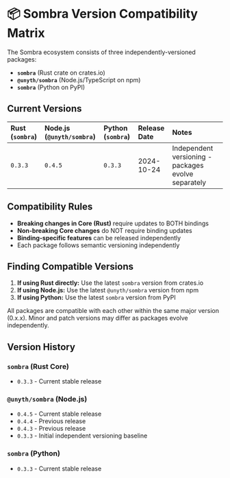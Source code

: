 # 📦 Sombra Version Compatibility Matrix

The Sombra ecosystem consists of three independently-versioned packages:

- **`sombra`** (Rust crate on crates.io)
- **`@unyth/sombra`** (Node.js/TypeScript on npm)
- **`sombra`** (Python on PyPI)

## Current Versions

| Rust (`sombra`) | Node.js (`@unyth/sombra`) | Python (`sombra`) | Release Date | Notes |
|:----------------|:---------------------|:------------------|:-------------|:------|
| `0.3.3`         | `0.4.5`              | `0.3.3`           | 2024-10-24   | Independent versioning - packages evolve separately |

## Compatibility Rules

- **Breaking changes in Core (Rust)** require updates to BOTH bindings
- **Non-breaking Core changes** do NOT require binding updates
- **Binding-specific features** can be released independently
- Each package follows semantic versioning independently

## Finding Compatible Versions

1. **If using Rust directly:** Use the latest `sombra` version from crates.io
2. **If using Node.js:** Use the latest `@unyth/sombra` version from npm
3. **If using Python:** Use the latest `sombra` version from PyPI

All packages are compatible with each other within the same major version (0.x.x). Minor and patch versions may differ as packages evolve independently.

## Version History

### `sombra` (Rust Core)
- `0.3.3` - Current stable release

### `@unyth/sombra` (Node.js)
- `0.4.5` - Current stable release
- `0.4.4` - Previous release
- `0.4.3` - Previous release
- `0.3.3` - Initial independent versioning baseline

### `sombra` (Python)
- `0.3.3` - Current stable release
